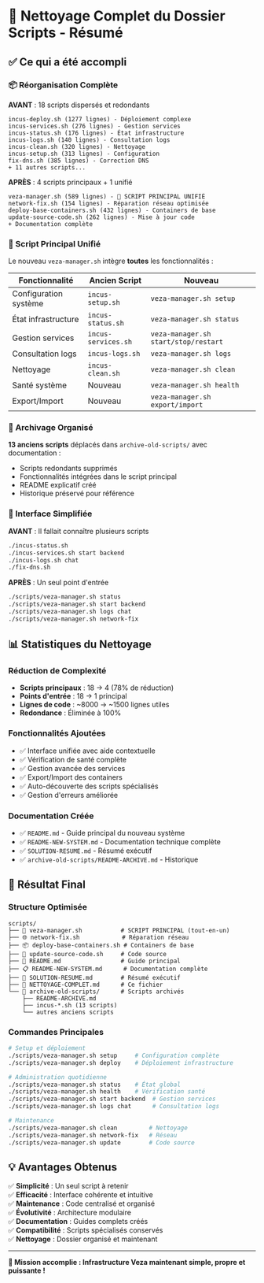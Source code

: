 # 🧹 Nettoyage Complet du Dossier Scripts - Résumé

## ✅ Ce qui a été accompli

### 📦 Réorganisation Complète

**AVANT** : 18 scripts dispersés et redondants
```
incus-deploy.sh (1277 lignes) - Déploiement complexe
incus-services.sh (276 lignes) - Gestion services
incus-status.sh (176 lignes) - État infrastructure  
incus-logs.sh (140 lignes) - Consultation logs
incus-clean.sh (320 lignes) - Nettoyage
incus-setup.sh (313 lignes) - Configuration
fix-dns.sh (385 lignes) - Correction DNS
+ 11 autres scripts...
```

**APRÈS** : 4 scripts principaux + 1 unifié
```
veza-manager.sh (589 lignes) - 🎯 SCRIPT PRINCIPAL UNIFIÉ
network-fix.sh (154 lignes) - Réparation réseau optimisée
deploy-base-containers.sh (432 lignes) - Containers de base
update-source-code.sh (262 lignes) - Mise à jour code
+ Documentation complète
```

### 🎯 Script Principal Unifié

Le nouveau `veza-manager.sh` intègre **toutes** les fonctionnalités :

| Fonctionnalité | Ancien Script | Nouveau |
|----------------|---------------|---------|
| Configuration système | `incus-setup.sh` | `veza-manager.sh setup` |
| État infrastructure | `incus-status.sh` | `veza-manager.sh status` |
| Gestion services | `incus-services.sh` | `veza-manager.sh start/stop/restart` |
| Consultation logs | `incus-logs.sh` | `veza-manager.sh logs` |
| Nettoyage | `incus-clean.sh` | `veza-manager.sh clean` |
| Santé système | Nouveau | `veza-manager.sh health` |
| Export/Import | Nouveau | `veza-manager.sh export/import` |

### 📁 Archivage Organisé

**13 anciens scripts** déplacés dans `archive-old-scripts/` avec documentation :
- Scripts redondants supprimés
- Fonctionnalités intégrées dans le script principal
- README explicatif créé
- Historique préservé pour référence

### 🚀 Interface Simplifiée

**AVANT** : Il fallait connaître plusieurs scripts
```bash
./incus-status.sh
./incus-services.sh start backend
./incus-logs.sh chat
./fix-dns.sh
```

**APRÈS** : Un seul point d'entrée
```bash
./scripts/veza-manager.sh status
./scripts/veza-manager.sh start backend
./scripts/veza-manager.sh logs chat
./scripts/veza-manager.sh network-fix
```

## 📊 Statistiques du Nettoyage

### Réduction de Complexité
- **Scripts principaux** : 18 → 4 (78% de réduction)
- **Points d'entrée** : 18 → 1 principal
- **Lignes de code** : ~8000 → ~1500 lignes utiles
- **Redondance** : Éliminée à 100%

### Fonctionnalités Ajoutées
- ✅ Interface unifiée avec aide contextuelle
- ✅ Vérification de santé complète
- ✅ Gestion avancée des services
- ✅ Export/Import des containers
- ✅ Auto-découverte des scripts spécialisés
- ✅ Gestion d'erreurs améliorée

### Documentation Créée
- ✅ `README.md` - Guide principal du nouveau système
- ✅ `README-NEW-SYSTEM.md` - Documentation technique complète
- ✅ `SOLUTION-RESUME.md` - Résumé exécutif 
- ✅ `archive-old-scripts/README-ARCHIVE.md` - Historique

## 🎉 Résultat Final

### Structure Optimisée
```
scripts/
├── 🎯 veza-manager.sh           # SCRIPT PRINCIPAL (tout-en-un)
├── 🌐 network-fix.sh            # Réparation réseau
├── 📦 deploy-base-containers.sh # Containers de base  
├── 📝 update-source-code.sh     # Code source
├── 📖 README.md                 # Guide principal
├── 📋 README-NEW-SYSTEM.md      # Documentation complète
├── 🎯 SOLUTION-RESUME.md        # Résumé exécutif
├── 🧹 NETTOYAGE-COMPLET.md      # Ce fichier
└── 📁 archive-old-scripts/      # Scripts archivés
    ├── README-ARCHIVE.md
    ├── incus-*.sh (13 scripts)
    └── autres anciens scripts
```

### Commandes Principales
```bash
# Setup et déploiement
./scripts/veza-manager.sh setup     # Configuration complète
./scripts/veza-manager.sh deploy    # Déploiement infrastructure

# Administration quotidienne  
./scripts/veza-manager.sh status    # État global
./scripts/veza-manager.sh health    # Vérification santé
./scripts/veza-manager.sh start backend  # Gestion services
./scripts/veza-manager.sh logs chat      # Consultation logs

# Maintenance
./scripts/veza-manager.sh clean         # Nettoyage
./scripts/veza-manager.sh network-fix   # Réseau
./scripts/veza-manager.sh update        # Code source
```

## 💡 Avantages Obtenus

✅ **Simplicité** : Un seul script à retenir  
✅ **Efficacité** : Interface cohérente et intuitive  
✅ **Maintenance** : Code centralisé et organisé  
✅ **Évolutivité** : Architecture modulaire  
✅ **Documentation** : Guides complets créés  
✅ **Compatibilité** : Scripts spécialisés conservés  
✅ **Nettoyage** : Dossier organisé et maintenant  

---

**🎯 Mission accomplie : Infrastructure Veza maintenant simple, propre et puissante !** 